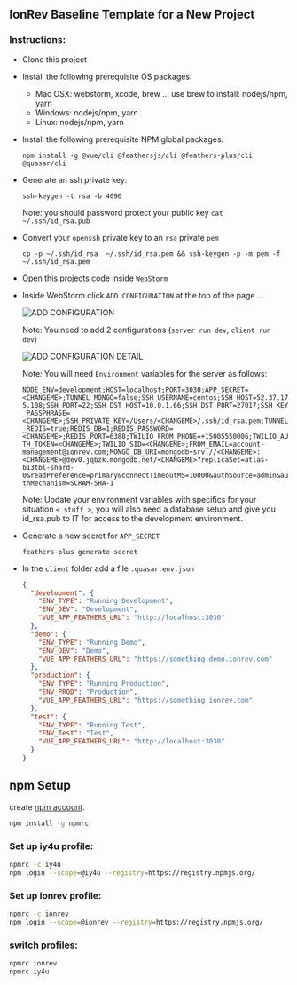 ## IonRev Baseline Template for a New Project

### Instructions:
- Clone this project

- Install the following prerequisite OS packages:
  - Mac OSX: webstorm, xcode, brew ... use brew to install: nodejs/npm, yarn
  - Windows: nodejs/npm, yarn
  - Linux: nodejs/npm, yarn
  
- Install the following prerequisite NPM global packages:

    `npm install -g @vue/cli @feathersjs/cli @feathers-plus/cli @quasar/cli`
    
- Generate an ssh private key:

    `ssh-keygen -t rsa -b 4096`
    
    Note: you should password protect your public key `cat ~/.ssh/id_rsa.pub`
    
- Convert your `openssh` private key to an `rsa` private `pem`

    `cp -p ~/.ssh/id_rsa  ~/.ssh/id_rsa.pem && ssh-keygen -p -m pem -f ~/.ssh/id_rsa.pem`
    
- Open this projects code inside `WebStorm`

- Inside WebStorm click `ADD CONFIGURATION` at the top of the page ...

    ![ADD CONFIGURATION](webstorm-add-config.png)
    
    Note: You need to add 2 configurations (`server run dev`, `client run dev`)
    
    ![ADD CONFIGURATION DETAIL](webstorm-add-config-detail.png)

    Note: You will need `Environment` variables for the server as follows:
    
    ```NODE_ENV=development;HOST=localhost;PORT=3030;APP_SECRET=<CHANGEME>;TUNNEL_MONGO=false;SSH_USERNAME=centos;SSH_HOST=52.37.175.108;SSH_PORT=22;SSH_DST_HOST=10.0.1.66;SSH_DST_PORT=27017;SSH_KEY_PASSPHRASE=<CHANGEME>;SSH_PRIVATE_KEY=/Users/<CHANGEME>/.ssh/id_rsa.pem;TUNNEL_REDIS=true;REDIS_DB=1;REDIS_PASSWORD=<CHANGEME>;REDIS_PORT=6388;TWILIO_FROM_PHONE=+15005550006;TWILIO_AUTH_TOKEN=<CHANGEME>;TWILIO_SID=<CHANGEME>;FROM_EMAIL=account-management@ionrev.com;MONGO_DB_URI=mongodb+srv://<CHANGEME>:<CHANGEME>@dev0.jqbzk.mongodb.net/<CHANGEME>?replicaSet=atlas-b13tbl-shard-0&readPreference=primary&connectTimeoutMS=10000&authSource=admin&authMechanism=SCRAM-SHA-1```

    Note: Update your environment variables with specifics for your situation `< stuff >`, you will also need a database setup and give you id_rsa.pub to IT for access to the development environment.
    
- Generate a new secret for `APP_SECRET`

    `feathers-plus generate secret`
    
- In the `client` folder add a file `.quasar.env.json`

  ```json
  {
    "development": {
      "ENV_TYPE": "Running Development",
      "ENV_DEV": "Development",
      "VUE_APP_FEATHERS_URL": "http://localhost:3030"
    },
    "demo": {
      "ENV_TYPE": "Running Demo",
      "ENV_DEV": "Demo",
      "VUE_APP_FEATHERS_URL": "https://something.demo.ionrev.com"
    },
    "production": {
      "ENV_TYPE": "Running Production",
      "ENV_PROD": "Production",
      "VUE_APP_FEATHERS_URL": "https://something.ionrev.com"
    },
    "test": {
      "ENV_TYPE": "Running Test",
      "ENV_Test": "Test",
      "VUE_APP_FEATHERS_URL": "http://localhost:3030"
    }
  }
  ```


## npm Setup
create [npm account](https://www.npmjs.com/signup).

```bash
npm install -g npmrc
```

### Set up iy4u profile:
```bash
npmrc -c iy4u
npm login --scope=@iy4u --registry=https://registry.npmjs.org/
```

### Set up ionrev profile:
```bash
npmrc -c ionrev
npm login --scope=@ionrev --registry=https://registry.npmjs.org/
```

### switch profiles:
```bash
npmrc ionrev
npmrc iy4u
```
